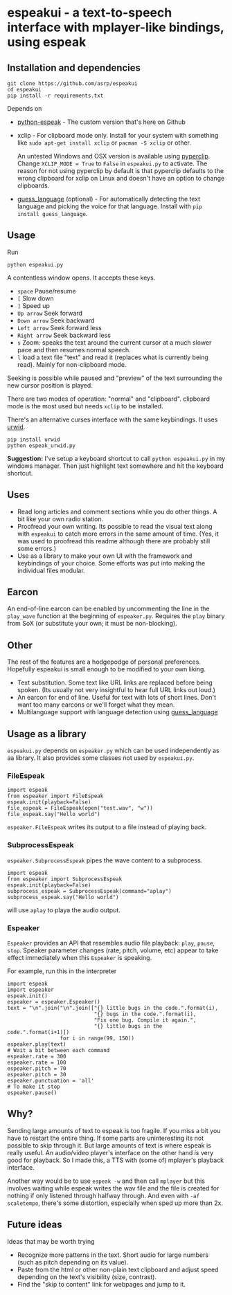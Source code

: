 # espeakui - a text-to-speech interface with mplayer-like bindings, using espeak

## Installation and dependencies

    git clone https://github.com/asrp/espeakui
    cd espeakui
    pip install -r requirements.txt

Depends on

- [python-espeak](https://github.com/asrp/python-espeak) - The custom version that's here on Github
- xclip - For clipboard mode only. Install for your system with something like `sudo apt-get install xclip` or `pacman -S xclip` or other.

    An untested Windows and OSX version is available using [pyperclip](https://github.com/asweigart/pyperclip). Change `XCLIP_MODE = True` to `False` in `espeakui.py` to activate. The reason for not using pyperclip by default is that pyperclip defaults to the wrong clipboard for xclip on Linux and doesn't have an option to change clipboards.
- [guess_language](https://pypi.python.org/pypi/guess-language) (optional) - For automatically detecting the text language and picking the voice for that language. Install with `pip install guess_language`.

## Usage

Run

    python espeakui.py

A contentless window opens. It accepts these keys.

- `space` Pause/resume
- `[` Slow down
- `]` Speed up
- `Up arrow` Seek forward
- `Down arrow` Seek backward
- `Left arrow` Seek forward less
- `Right arrow` Seek backward less
- `s` Zoom: speaks the text around the current cursor at a much slower pace and then resumes normal speech.
- `l` load a text file "text" and read it (replaces what is currently being read). Mainly for non-clipboard mode.

Seeking is possible while paused and "preview" of the text surrounding the new cursor position is played.

There are two modes of operation: "normal" and "clipboard". clipboard mode is the most used but needs `xclip` to be installed.

There's an alternative curses interface with the same keybindings. It uses [urwid](http://urwid.org/).

    pip install urwid
    python espeak_urwid.py

**Suggestion:** I've setup a keyboard shortcut to call `python espeakui.py` in my windows manager. Then just highlight text somewhere and hit the keyboard shortcut.

## Uses

- Read long articles and comment sections while you do other things. A bit like your own radio station.
- Proofread your own writing. Its possible to read the visual text along with `espeakui` to catch more errors in the same amount of time. (Yes, it was used to proofread this readme although there are probably still some errors.)
- Use as a library to make your own UI with the framework and keybindings of your choice. Some efforts was put into making the individual files modular.

## Earcon

An end-of-line earcon can be enabled by uncommenting the line in the `play_wave` function at the beginning of `espeaker.py`. Requires the `play` binary from SoX (or substitute your own; it must be non-blocking).

## Other

The rest of the features are a hodgepodge of personal preferences. Hopefully espeakui is small enough to be modified to your own liking.

- Text substitution. Some text like URL links are replaced before being spoken. (Its usually not very insightful to hear full URL links out loud.)
- An earcon for end of line. Useful for text with lots of short lines. Don't want too many earcons or we'll forget what they mean.
- Multilanguage support with language detection using [guess_language](link)

## Usage as a library

`espeakui.py` depends on `espeaker.py` which can be used independently as aa library. It also provides some classes not used by `espeakui.py`.

### FileEspeak

    import espeak
    from espeaker import FileEspeak
    espeak.init(playback=False)
    file_espeak = FileEspeak(open("test.wav", "w"))
    file_espeak.say("Hello world")

`espeaker.FileEspeak` writes its output to a file instead of playing back.

### SubprocessEspeak

`espeaker.SubprocessEspeak` pipes the wave content to a subprocess.

    import espeak
    from espeaker import SubprocessEspeak
    espeak.init(playback=False)
    subprocess_espeak = SubprocessEspeak(command="aplay")
    subprocess_espeak.say("Hello world")

will use `aplay` to playa the audio output.

### Espeaker

`Espeaker` provides an API that resembles audio file playback: `play`, `pause`, `stop`. Speaker parameter changes (rate, pitch, volume, etc) appear to take effect immediately when this `Espeaker` is speaking.

For example, run this in the interpreter

    import espeak
    import espeaker
    espeak.init()
    espeaker = espeaker.Espeaker()
    text = "\n".join("\n".join(["{} little bugs in the code.".format(i),
                                "{} bugs in the code.".format(i),
                                "Fix one bug. Compile it again.",
                                "{} little bugs in the code.".format(i+1)])
                     for i in range(99, 150))
    espeaker.play(text)
    # Wait a bit between each command
    espeaker.rate = 300
    espeaker.rate = 100
    espeaker.pitch = 70
    espeaker.pitch = 30
    espeaker.punctuation = 'all'
    # To make it stop
    espeaker.pause()

## Why?

Sending large amounts of text to espeak is too fragile. If you miss a bit you have to restart the entire thing. If some parts are uninteresting its not possible to skip through it. But large amounts of text is where espeak is really useful. An audio/video player's interface on the other hand *is* very good for playback. So I made this, a TTS with (some of) mplayer's playback interface.

Another way would be to use `espeak -w` and then call `mplayer` but this involves waiting while espeak writes the wav file and the file is created for nothing if only listened through halfway through. And even with `-af scaletempo`, there's some distortion, especially when sped up more than 2x.

## Future ideas

Ideas that may be worth trying

- Recognize more patterns in the text. Short audio for large numbers (such as pitch depending on its value).
- Paste from the html or other non-plain text clipboard and adjust speed depending on the text's visibility (size, contrast).
- Find the "skip to content" link for webpages and jump to it.
